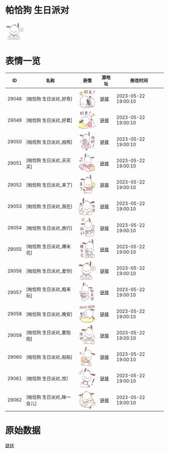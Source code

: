 # 帕恰狗 生日派对

<img src="./cover.png" height="60" alt="cover" />

# 表情一览

|ID|名称|表情|源地址|修改时间|
|----|----|----|----|----|
|29048|[帕恰狗 生日派对_好奇]|<img src="./pic/029048_%5B帕恰狗 生日派对_好奇%5D.png" height="60" alt="好奇"/>|[链接](https://i0.hdslb.com/bfs/garb/a12a6ee67c025ee042a0b46800291b8d6d2d9b2c.png)|2023-05-22 19:00:10|
|29049|[帕恰狗 生日派对_好累]|<img src="./pic/029049_%5B帕恰狗 生日派对_好累%5D.png" height="60" alt="好累"/>|[链接](https://i0.hdslb.com/bfs/garb/f0aba8c0bce36b82be4ae0dbd95bdaaf22d15964.png)|2023-05-22 19:00:10|
|29050|[帕恰狗 生日派对_拍照]|<img src="./pic/029050_%5B帕恰狗 生日派对_拍照%5D.png" height="60" alt="拍照"/>|[链接](https://i0.hdslb.com/bfs/garb/353c240416e4283721d00576273765d9e7b9874d.png)|2023-05-22 19:00:10|
|29051|[帕恰狗 生日派对_买买买]|<img src="./pic/029051_%5B帕恰狗 生日派对_买买买%5D.png" height="60" alt="买买买"/>|[链接](https://i0.hdslb.com/bfs/garb/204a8705f0d76369c48e4c249d6cb39f4da277e9.png)|2023-05-22 19:00:10|
|29052|[帕恰狗 生日派对_来了]|<img src="./pic/029052_%5B帕恰狗 生日派对_来了%5D.png" height="60" alt="来了"/>|[链接](https://i0.hdslb.com/bfs/garb/15a0849b2f51f104c9cfc449925b2279ede66026.png)|2023-05-22 19:00:10|
|29053|[帕恰狗 生日派对_我在]|<img src="./pic/029053_%5B帕恰狗 生日派对_我在%5D.png" height="60" alt="我在"/>|[链接](https://i0.hdslb.com/bfs/garb/59b346e8a7dd58ec023fef92ee45cc20c0d7527d.png)|2023-05-22 19:00:10|
|29054|[帕恰狗 生日派对_旅行]|<img src="./pic/029054_%5B帕恰狗 生日派对_旅行%5D.png" height="60" alt="旅行"/>|[链接](https://i0.hdslb.com/bfs/garb/6556378763d325ce08e35a9d35efc493ee00695c.png)|2023-05-22 19:00:10|
|29055|[帕恰狗 生日派对_爆米花]|<img src="./pic/029055_%5B帕恰狗 生日派对_爆米花%5D.png" height="60" alt="爆米花"/>|[链接](https://i0.hdslb.com/bfs/garb/72ef1b16039d1a0cc8656b12e466df4ab024bf21.png)|2023-05-22 19:00:10|
|29056|[帕恰狗 生日派对_爱你]|<img src="./pic/029056_%5B帕恰狗 生日派对_爱你%5D.png" height="60" alt="爱你"/>|[链接](https://i0.hdslb.com/bfs/garb/6c904163b3a37d84a6624eb6dc822ad0bf433f97.png)|2023-05-22 19:00:10|
|29057|[帕恰狗 生日派对_粗来玩]|<img src="./pic/029057_%5B帕恰狗 生日派对_粗来玩%5D.png" height="60" alt="粗来玩"/>|[链接](https://i0.hdslb.com/bfs/garb/5bd1b634614de766bac094c84545b56053f88d3c.png)|2023-05-22 19:00:10|
|29058|[帕恰狗 生日派对_晚安]|<img src="./pic/029058_%5B帕恰狗 生日派对_晚安%5D.png" height="60" alt="晚安"/>|[链接](https://i0.hdslb.com/bfs/garb/125e5b8e2be9936036add4baa9c320390b1230ba.png)|2023-05-22 19:00:10|
|29059|[帕恰狗 生日派对_要抱抱]|<img src="./pic/029059_%5B帕恰狗 生日派对_要抱抱%5D.png" height="60" alt="要抱抱"/>|[链接](https://i0.hdslb.com/bfs/garb/2cbdc3f2cd42ed781cb6f24f6ca8244eaf991049.png)|2023-05-22 19:00:10|
|29060|[帕恰狗 生日派对_贴贴]|<img src="./pic/029060_%5B帕恰狗 生日派对_贴贴%5D.png" height="60" alt="贴贴"/>|[链接](https://i0.hdslb.com/bfs/garb/2a067d802a2f1e2b90d77194de988bc8f2c95083.png)|2023-05-22 19:00:10|
|29061|[帕恰狗 生日派对_惊]|<img src="./pic/029061_%5B帕恰狗 生日派对_惊%5D.png" height="60" alt="惊"/>|[链接](https://i0.hdslb.com/bfs/garb/48bc2466a4efef1597187d3247642c1b5fe3e0be.png)|2023-05-22 19:00:10|
|29062|[帕恰狗 生日派对_眯一会儿]|<img src="./pic/029062_%5B帕恰狗 生日派对_眯一会儿%5D.png" height="60" alt="眯一会儿"/>|[链接](https://i0.hdslb.com/bfs/garb/49500092e3023198802ed5912d5b147f324fa612.png)|2023-05-22 19:00:10|

# 原始数据

[跳转](./raw.json)

